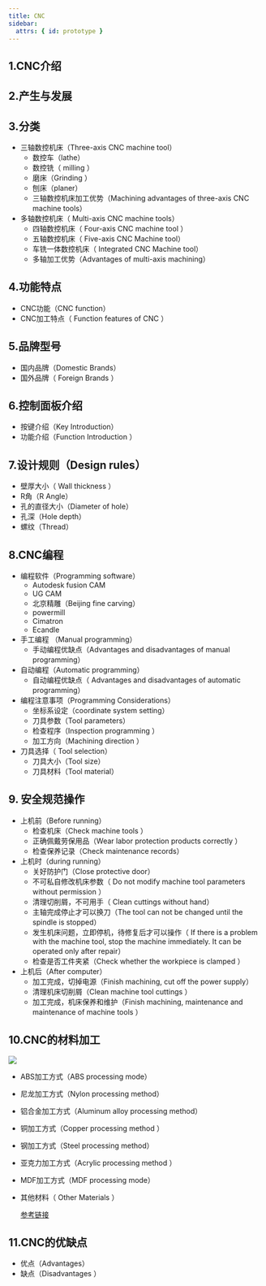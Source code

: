 ```yaml
---
title: CNC
sidebar:
  attrs: { id: prototype }
---
```



## 1.CNC介绍


## 2.产生与发展

## 3.分类
* 三轴数控机床（Three-axis CNC machine tool）
  * 数控车（lathe）
  * 数控铣（ milling ）
  * 磨床（Grinding ）
  * 刨床（planer）
  * 三轴数控机床加工优势（Machining advantages of three-axis CNC machine tools）
* 多轴数控机床（ Multi-axis CNC machine tools）
  * 四轴数控机床（ Four-axis CNC machine tool ）
  * 五轴数控机床（ Five-axis CNC Machine tool）
  * 车铣一体数控机床（ Integrated CNC Machine tool）
  * 多轴加工优势（Advantages of multi-axis machining）

## 4.功能特点
  * CNC功能（CNC function）
  * CNC加工特点（ Function features of CNC ）

## 5.品牌型号
* 国内品牌（Domestic Brands）
* 国外品牌（ Foreign Brands ）

## 6.控制面板介绍
* 按键介绍（Key Introduction）
* 功能介绍（Function Introduction ）

## 7.设计规则（Design rules）
* 壁厚大小（ Wall thickness ）
* R角（R Angle）
* 孔的直径大小（Diameter of hole）
* 孔深（Hole depth）
* 螺纹（Thread）

## 8.CNC编程
* 编程软件（Programming software）
  * Autodesk fusion CAM
  * UG CAM
  * 北京精雕（Beijing fine carving）
  * powermill
  * Cimatron 
  * Ecandle
* 手工编程 （Manual programming）
  * 手动编程优缺点（Advantages and disadvantages of manual programming）
* 自动编程（Automatic programming）
  * 自动编程优缺点（ Advantages and disadvantages of automatic programming）
* 编程注意事项（Programming Considerations）
  * 坐标系设定（coordinate system setting）
  * 刀具参数（Tool parameters）
  * 检查程序（Inspection programming ）
  * 加工方向（Machining direction ）
* 刀具选择（ Tool selection）
  * 刀具大小（Tool size）
  * 刀具材料（Tool material）

## 9. 安全规范操作
* 上机前（Before running）
  * 检查机床（Check machine tools ）
  * 正确佩戴劳保用品（Wear labor protection products correctly ）
  * 检查保养记录（Check maintenance records）
* 上机时（during running）
  * 关好防护门（Close protective door）
  * 不可私自修改机床参数（ Do not modify machine tool parameters without permission ）
  * 清理切削屑，不可用手（ Clean cuttings without hand）
  * 主轴完成停止才可以换刀（The tool can not be changed until the spindle is stopped）
  * 发生机床问题，立即停机，待修复后才可以操作（ If there is a problem with the machine tool, stop the machine immediately. It can be operated only after repair）
  * 检查是否工件夹紧（Check whether the workpiece is clamped ）
* 上机后（After computer）
  * 加工完成，切掉电源（Finish machining, cut off the power supply）
  * 清理机床切削屑（Clean machine tool cuttings ）
  * 加工完成，机床保养和维护（Finish machining, maintenance and maintenance of machine tools ）

## 10.CNC的材料加工
![](https://nexmaker-profabx.oss-cn-hangzhou.aliyuncs.com/img/CNCmaterial.png)
* ABS加工方式（ABS processing mode）
* 尼龙加工方式（Nylon processing method）
* 铝合金加工方式（Aluminum alloy processing method）
* 铜加工方式（Copper processing method ）
* 钢加工方式（Steel processing method）
* 亚克力加工方式（Acrylic processing method ）
* MDF加工方式（MDF processing mode）
* 其他材料（ Other Materials ）
  
   [参考链接](https://www.yungongchang.com/processcnc)

## 11.CNC的优缺点
* 优点（Advantages）
* 缺点（Disadvantages ）

